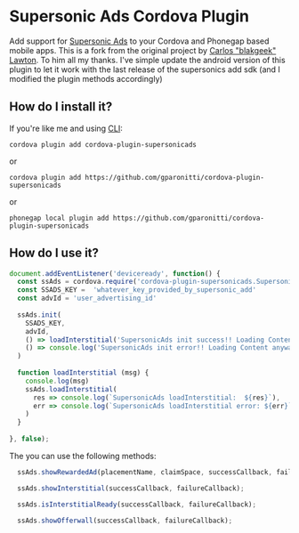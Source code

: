 # Supersonic Ads Cordova Plugin
Add support for [Supersonic Ads](https://www.supersonic.com/) to your Cordova and Phonegap based mobile apps. 
This is a fork from the original project by [Carlos \"blakgeek\" Lawton](https://github.com/blakgeek). To him all my thanks. I've simple update 
the android version of this plugin to let it work with the last release of the supersonics add sdk (and I modified the plugin methods accordingly) 

## How do I install it? ##

If you're like me and using [CLI](http://cordova.apache.org/):
```
cordova plugin add cordova-plugin-supersonicads
```

or

```
cordova plugin add https://github.com/gparonitti/cordova-plugin-supersonicads
```

or

```
phonegap local plugin add https://github.com/gparonitti/cordova-plugin-supersonicads
```

## How do I use it? ##

```javascript 1.8
document.addEventListener('deviceready', function() {
  const ssAds = cordova.require('cordova-plugin-supersonicads.SupersonicAds')
  const SSADS_KEY =  'whatever_key_provided_by_supersonic_add'
  const advId = 'user_advertising_id'
	
  ssAds.init(
    SSADS_KEY,
    advId,
    () => loadInterstitial('SupersonicAds init success!! Loading Content!',
    () => console.log('SupersonicAds init error!! Loading Content anyway!')
  )
    
  function loadInterstitial (msg) {
    console.log(msg)
    ssAds.loadInterstitial(
      res => console.log(`SupersonicAds loadInterstitial:  ${res}`),
      err => console.log(`SupersonicAds loadInterstitial error: ${err}`)
    )
  }
    
}, false);
```
The you can use the following methods:

```javascript
  ssAds.showRewardedAd(placementName, claimSpace, successCallback, failureCallback);

  ssAds.showInterstitial(successCallback, failureCallback);

  ssAds.isInterstitialReady(successCallback, failureCallback);

  ssAds.showOfferwall(successCallback, failureCallback);
```
